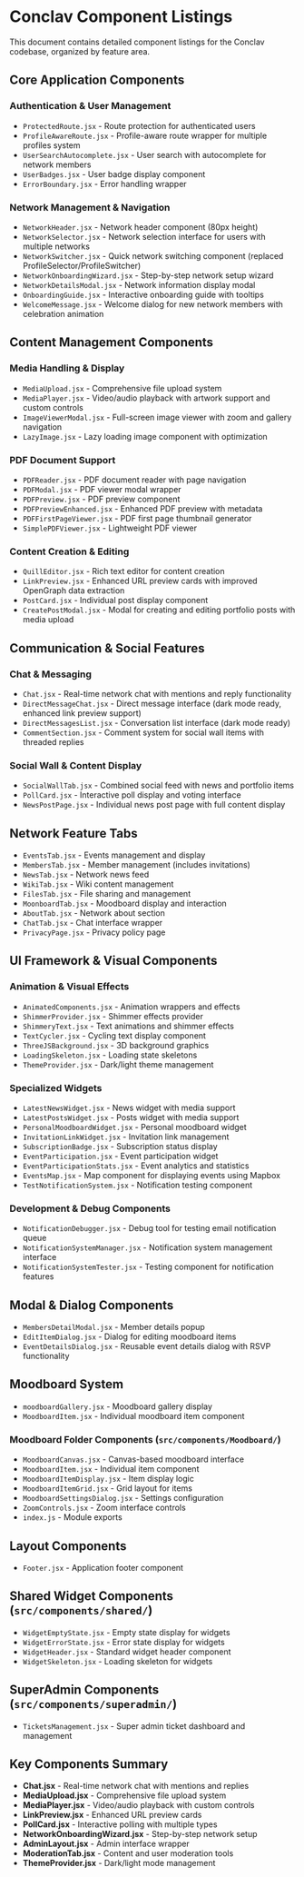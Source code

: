 # Conclav Component Listings

This document contains detailed component listings for the Conclav codebase, organized by feature area.

## Core Application Components

### Authentication & User Management
- `ProtectedRoute.jsx` - Route protection for authenticated users
- `ProfileAwareRoute.jsx` - Profile-aware route wrapper for multiple profiles system
- `UserSearchAutocomplete.jsx` - User search with autocomplete for network members
- `UserBadges.jsx` - User badge display component
- `ErrorBoundary.jsx` - Error handling wrapper

### Network Management & Navigation
- `NetworkHeader.jsx` - Network header component (80px height)
- `NetworkSelector.jsx` - Network selection interface for users with multiple networks
- `NetworkSwitcher.jsx` - Quick network switching component (replaced ProfileSelector/ProfileSwitcher)
- `NetworkOnboardingWizard.jsx` - Step-by-step network setup wizard
- `NetworkDetailsModal.jsx` - Network information display modal
- `OnboardingGuide.jsx` - Interactive onboarding guide with tooltips
- `WelcomeMessage.jsx` - Welcome dialog for new network members with celebration animation

## Content Management Components

### Media Handling & Display
- `MediaUpload.jsx` - Comprehensive file upload system
- `MediaPlayer.jsx` - Video/audio playback with artwork support and custom controls
- `ImageViewerModal.jsx` - Full-screen image viewer with zoom and gallery navigation
- `LazyImage.jsx` - Lazy loading image component with optimization

### PDF Document Support
- `PDFReader.jsx` - PDF document reader with page navigation
- `PDFModal.jsx` - PDF viewer modal wrapper
- `PDFPreview.jsx` - PDF preview component
- `PDFPreviewEnhanced.jsx` - Enhanced PDF preview with metadata
- `PDFFirstPageViewer.jsx` - PDF first page thumbnail generator
- `SimplePDFViewer.jsx` - Lightweight PDF viewer

### Content Creation & Editing
- `QuillEditor.jsx` - Rich text editor for content creation
- `LinkPreview.jsx` - Enhanced URL preview cards with improved OpenGraph data extraction
- `PostCard.jsx` - Individual post display component
- `CreatePostModal.jsx` - Modal for creating and editing portfolio posts with media upload

## Communication & Social Features

### Chat & Messaging
- `Chat.jsx` - Real-time network chat with mentions and reply functionality
- `DirectMessageChat.jsx` - Direct message interface (dark mode ready, enhanced link preview support)
- `DirectMessagesList.jsx` - Conversation list interface (dark mode ready)
- `CommentSection.jsx` - Comment system for social wall items with threaded replies

### Social Wall & Content Display
- `SocialWallTab.jsx` - Combined social feed with news and portfolio items
- `PollCard.jsx` - Interactive poll display and voting interface
- `NewsPostPage.jsx` - Individual news post page with full content display

## Network Feature Tabs
- `EventsTab.jsx` - Events management and display
- `MembersTab.jsx` - Member management (includes invitations)
- `NewsTab.jsx` - Network news feed
- `WikiTab.jsx` - Wiki content management
- `FilesTab.jsx` - File sharing and management
- `MoonboardTab.jsx` - Moodboard display and interaction
- `AboutTab.jsx` - Network about section
- `ChatTab.jsx` - Chat interface wrapper
- `PrivacyPage.jsx` - Privacy policy page

## UI Framework & Visual Components

### Animation & Visual Effects
- `AnimatedComponents.jsx` - Animation wrappers and effects
- `ShimmerProvider.jsx` - Shimmer effects provider
- `ShimmeryText.jsx` - Text animations and shimmer effects
- `TextCycler.jsx` - Cycling text display component
- `ThreeJSBackground.jsx` - 3D background graphics
- `LoadingSkeleton.jsx` - Loading state skeletons
- `ThemeProvider.jsx` - Dark/light theme management

### Specialized Widgets
- `LatestNewsWidget.jsx` - News widget with media support
- `LatestPostsWidget.jsx` - Posts widget with media support
- `PersonalMoodboardWidget.jsx` - Personal moodboard widget
- `InvitationLinkWidget.jsx` - Invitation link management
- `SubscriptionBadge.jsx` - Subscription status display
- `EventParticipation.jsx` - Event participation widget
- `EventParticipationStats.jsx` - Event analytics and statistics
- `EventsMap.jsx` - Map component for displaying events using Mapbox
- `TestNotificationSystem.jsx` - Notification testing component

### Development & Debug Components
- `NotificationDebugger.jsx` - Debug tool for testing email notification queue
- `NotificationSystemManager.jsx` - Notification system management interface
- `NotificationSystemTester.jsx` - Testing component for notification features

## Modal & Dialog Components
- `MembersDetailModal.jsx` - Member details popup
- `EditItemDialog.jsx` - Dialog for editing moodboard items
- `EventDetailsDialog.jsx` - Reusable event details dialog with RSVP functionality

## Moodboard System
- `moodboardGallery.jsx` - Moodboard gallery display
- `MoodboardItem.jsx` - Individual moodboard item component

### Moodboard Folder Components (`src/components/Moodboard/`)
- `MoodboardCanvas.jsx` - Canvas-based moodboard interface
- `MoodboardItem.jsx` - Individual item component
- `MoodboardItemDisplay.jsx` - Item display logic
- `MoodboardItemGrid.jsx` - Grid layout for items
- `MoodboardSettingsDialog.jsx` - Settings configuration
- `ZoomControls.jsx` - Zoom interface controls
- `index.js` - Module exports

## Layout Components
- `Footer.jsx` - Application footer component

## Shared Widget Components (`src/components/shared/`)
- `WidgetEmptyState.jsx` - Empty state display for widgets
- `WidgetErrorState.jsx` - Error state display for widgets
- `WidgetHeader.jsx` - Standard widget header component
- `WidgetSkeleton.jsx` - Loading skeleton for widgets

## SuperAdmin Components (`src/components/superadmin/`)
- `TicketsManagement.jsx` - Super admin ticket dashboard and management

## Key Components Summary
- **Chat.jsx** - Real-time network chat with mentions and replies
- **MediaUpload.jsx** - Comprehensive file upload system
- **MediaPlayer.jsx** - Video/audio playback with custom controls
- **LinkPreview.jsx** - Enhanced URL preview cards
- **PollCard.jsx** - Interactive polling with multiple types
- **NetworkOnboardingWizard.jsx** - Step-by-step network setup
- **AdminLayout.jsx** - Admin interface wrapper
- **ModerationTab.jsx** - Content and user moderation tools
- **ThemeProvider.jsx** - Dark/light mode management
